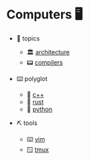 # Computers 🖥
- 📡 topics
  - 🏛️ [architecture](arch)
  - 📟 [compilers](compilers)

- ⌨️ polyglot
  - 🔫 [c++](polyglot/cpp)
  - 🦀 [rust](polyglot/rust)
  - 🐍 [python](polyglot/python)

- ⛏️ tools
  - ⌨️ [vim](tools/vim)
  - 🪟 [tmux](tools/tmux)
